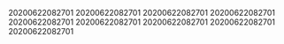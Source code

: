 20200622082701
20200622082701
20200622082701
20200622082701
20200622082701
20200622082701
20200622082701
20200622082701
20200622082701
